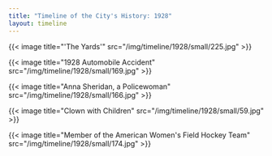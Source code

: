 ```yaml
---
title: "Timeline of the City's History: 1928"
layout: timeline
---
```


{{< image title="'The Yards'" src="/img/timeline/1928/small/225.jpg" >}}

{{< image title="1928 Automobile Accident" src="/img/timeline/1928/small/169.jpg" >}}

{{< image title="Anna Sheridan, a Policewoman" src="/img/timeline/1928/small/166.jpg" >}}

{{< image title="Clown with Children" src="/img/timeline/1928/small/59.jpg" >}}

{{< image title="Member of the American Women's Field Hockey Team" src="/img/timeline/1928/small/174.jpg" >}}
